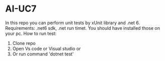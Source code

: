 # AI-UC7
In this repo you can perform unit tests by xUnit library and .net 6.
Requirements: .net6 sdk, .net run timet. You should have installed those on your pc.
How to run test:
1. Clone repo
2. Open Vs code or Visual studio or 
3. Or run command 'dotnet test'
